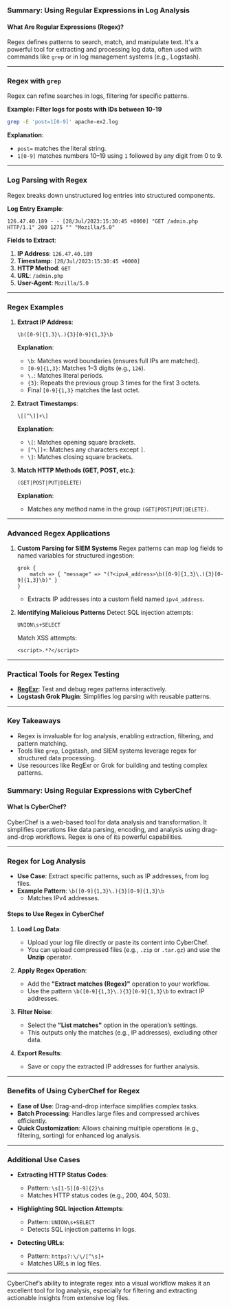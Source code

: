 ### Summary: Using Regular Expressions in Log Analysis

#### **What Are Regular Expressions (Regex)?**
Regex defines patterns to search, match, and manipulate text. It's a powerful tool for extracting and processing log data, often used with commands like `grep` or in log management systems (e.g., Logstash).

---

### **Regex with `grep`**
Regex can refine searches in logs, filtering for specific patterns.

**Example: Filter logs for posts with IDs between 10-19**
```bash
grep -E 'post=1[0-9]' apache-ex2.log
```
**Explanation**:
- `post=` matches the literal string.
- `1[0-9]` matches numbers 10–19 using `1` followed by any digit from 0 to 9.

---

### **Log Parsing with Regex**
Regex breaks down unstructured log entries into structured components.

**Log Entry Example**:
```text
126.47.40.189 - - [28/Jul/2023:15:30:45 +0000] "GET /admin.php HTTP/1.1" 200 1275 "" "Mozilla/5.0"
```

**Fields to Extract**:
1. **IP Address**: `126.47.40.189`
2. **Timestamp**: `[28/Jul/2023:15:30:45 +0000]`
3. **HTTP Method**: `GET`
4. **URL**: `/admin.php`
5. **User-Agent**: `Mozilla/5.0`

---

### **Regex Examples**
1. **Extract IP Address**:
   ```regex
   \b([0-9]{1,3}\.){3}[0-9]{1,3}\b
   ```
   **Explanation**:
   - `\b`: Matches word boundaries (ensures full IPs are matched).
   - `[0-9]{1,3}`: Matches 1–3 digits (e.g., `126`).
   - `\.`: Matches literal periods.
   - `{3}`: Repeats the previous group 3 times for the first 3 octets.
   - Final `[0-9]{1,3}` matches the last octet.

2. **Extract Timestamps**:
   ```regex
   \[[^\]]+\]
   ```
   **Explanation**:
   - `\[`: Matches opening square brackets.
   - `[^\]]+`: Matches any characters except `]`.
   - `\]`: Matches closing square brackets.

3. **Match HTTP Methods (GET, POST, etc.)**:
   ```regex
   (GET|POST|PUT|DELETE)
   ```
   **Explanation**:
   - Matches any method name in the group `(GET|POST|PUT|DELETE)`.

---

### **Advanced Regex Applications**
1. **Custom Parsing for SIEM Systems**
   Regex patterns can map log fields to named variables for structured ingestion:
   ```logstash
   grok {
       match => { "message" => "(?<ipv4_address>\b([0-9]{1,3}\.){3}[0-9]{1,3}\b)" }
   }
   ```
   - Extracts IP addresses into a custom field named `ipv4_address`.

2. **Identifying Malicious Patterns**
   Detect SQL injection attempts:
   ```regex
   UNION\s+SELECT
   ```
   Match XSS attempts:
   ```regex
   <script>.*?</script>
   ```

---

### **Practical Tools for Regex Testing**
- **[RegExr](https://regexr.com/)**: Test and debug regex patterns interactively.
- **Logstash Grok Plugin**: Simplifies log parsing with reusable patterns.

---

### **Key Takeaways**
- Regex is invaluable for log analysis, enabling extraction, filtering, and pattern matching.
- Tools like `grep`, Logstash, and SIEM systems leverage regex for structured data processing.
- Use resources like RegExr or Grok for building and testing complex patterns.

### Summary: Using Regular Expressions with CyberChef

#### **What Is CyberChef?**
CyberChef is a web-based tool for data analysis and transformation. It simplifies operations like data parsing, encoding, and analysis using drag-and-drop workflows. Regex is one of its powerful capabilities.

---

### **Regex for Log Analysis**
- **Use Case**: Extract specific patterns, such as IP addresses, from log files.
- **Example Pattern**: `\b([0-9]{1,3}\.){3}[0-9]{1,3}\b`  
  - Matches IPv4 addresses.

#### **Steps to Use Regex in CyberChef**
1. **Load Log Data**:
   - Upload your log file directly or paste its content into CyberChef.
   - You can upload compressed files (e.g., `.zip` or `.tar.gz`) and use the **Unzip** operator.

2. **Apply Regex Operation**:
   - Add the **"Extract matches (Regex)"** operation to your workflow.
   - Use the pattern `\b([0-9]{1,3}\.){3}[0-9]{1,3}\b` to extract IP addresses.

3. **Filter Noise**:
   - Select the **"List matches"** option in the operation’s settings.
   - This outputs only the matches (e.g., IP addresses), excluding other data.

4. **Export Results**:
   - Save or copy the extracted IP addresses for further analysis.

---

### **Benefits of Using CyberChef for Regex**
- **Ease of Use**: Drag-and-drop interface simplifies complex tasks.
- **Batch Processing**: Handles large files and compressed archives efficiently.
- **Quick Customization**: Allows chaining multiple operations (e.g., filtering, sorting) for enhanced log analysis.

---

### **Additional Use Cases**
- **Extracting HTTP Status Codes**:
   - Pattern: `\s[1-5][0-9]{2}\s`
   - Matches HTTP status codes (e.g., 200, 404, 503).

- **Highlighting SQL Injection Attempts**:
   - Pattern: `UNION\s+SELECT`
   - Detects SQL injection patterns in logs.

- **Detecting URLs**:
   - Pattern: `https?:\/\/[^\s]+`
   - Matches URLs in log files.

---

CyberChef’s ability to integrate regex into a visual workflow makes it an excellent tool for log analysis, especially for filtering and extracting actionable insights from extensive log files.
